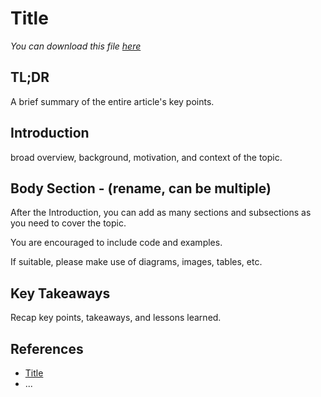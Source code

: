 # Title

_You can download this file [here](https://github.com/pkeilbach/htwg-practical-nlp/blob/main/docs/presentations/template.md)_

## TL;DR

A brief summary of the entire article's key points.

## Introduction

broad overview, background, motivation, and context of the topic.

## Body Section - (rename, can be multiple)

After the Introduction, you can add as many sections and subsections as you need to cover the topic.

You are encouraged to include code and examples.

If suitable, please make use of diagrams, images, tables, etc.

## Key Takeaways

Recap key points, takeaways, and lessons learned.

## References

- [Title](https://www.example.com/)
- ...
